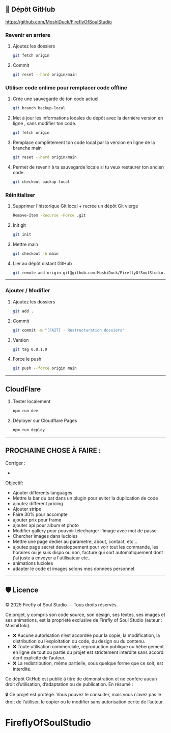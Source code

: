 ## 🔗 Dépôt GitHub

https://github.com/MoshiDuck/FireflyOfSoulStudio

### Revenir en arriere

1. Ajoutez les dossiers
    ```bash
    git fetch origin
    ```
2. Commit
    ```bash
    git reset --hard origin/main
    ```

### Utiliser code onlime pour remplacer code offline

1. Crée une sauvegarde de ton code actuel
    ```bash
    git branch backup-local
    ```
2. Met à jour les informations locales du dépôt avec la dernière version en ligne , sans modifier ton code.
    ```bash
    git fetch origin 
    ```
3. Remplace complètement ton code local par la version en ligne de la branche main
    ```bash
    git reset --hard origin/main 
    ```
4. Permet de revenir à ta sauvegarde locale si tu veux restaurer ton ancien code.
   ```bash
   git checkout backup-local
    ```

### Réinitialiser

1. Supprimer l'historique Git local + recrée un dépôt Git vierge
    ```bash
   Remove-Item -Recurse -Force .git
   ```

2. Init git
    ```bash       
   git init
   ```

3. Mettre main
   ```bash  
   git checkout -b main
   ```

4. Lier au dépôt distant GitHub
    ```bash
   git remote add origin git@github.com:MoshiDuck/FireflyOfSoulStudio.git
   ```
---

### Ajouter / Modifier

1. Ajoutez les dossiers
    ```bash
    git add .
    ```
2. Commit
    ```bash
    git commit -m "[FAIT] - Restructuration dossiers"
    ```

3. Version
   ```bash
   git tag 0.0.1.0
   ```

4. Force le push
    ```bash
    git push --force origin main
    ```

---

## CloudFlare

1. Tester localement
    ```bash
    npm run dev
    ```
2. Déployer sur Cloudflare Pages
    ```bash
   npm run deploy
    ```

---

## PROCHAINE CHOSE À FAIRE :

Corriger :

-

Objectif:

- Ajouter differents languages
- Mettre la bar du bat dans un plugin pour eviter la duplication de code 
- ajoutez different pricing
- Ajouter stripe 
- Faire 30% pour accompte
- ajouter prix pour frame
- ajouter api pour album et photo
- Modifier gallery pour pouvoir telecharger l'image avec mot de passe
- Chercher images dans lucioles
- Mettre une page dedier au parametre, about, contact, etc... 
- ajoutez page secret developpement pour voir tout les commande, les horaires ou je suis dispo ou non, 
      facture qui sort automatiquement dont j'ai juste a envoyer a l'utilisateur etc.. 
- animations lucioles
- adapter le code et images selons mes donnees personnel 


---

## 🛡️ Licence

© 2025 Firefly of Soul Studio — Tous droits réservés.

Ce projet, y compris son code source, son design, ses textes, ses images et ses animations,
est la propriété exclusive de Firefly of Soul Studio (auteur : MoshiDoki).

- ❌ Aucune autorisation n’est accordée pour la copie, la modification, la distribution ou l’exploitation du code, du design ou du contenu.
- ❌ Toute utilisation commerciale, reproduction publique ou hébergement en ligne de tout ou partie du projet est strictement interdite sans accord écrit explicite de l’auteur.
- ❌ La redistribution, même partielle, sous quelque forme que ce soit, est interdite.

Ce dépôt GitHub est publié à titre de démonstration et ne confère aucun droit d’utilisation, d’adaptation ou de publication.
En résumé :

🔒 Ce projet est protégé. Vous pouvez le consulter, mais vous n’avez pas le droit de l’utiliser, le copier ou le modifier sans autorisation écrite de l’auteur.
# FireflyOfSoulStudio
